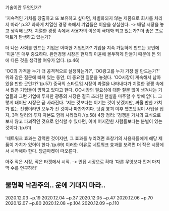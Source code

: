 기술이란 무엇인가?


'지속적인 가치를 창출하고 또 보유하고 싶다면, 차별화되지 않는 제품으로 회사를 차리지 마라' p.37
과하게 치열한 경쟁 속에서 기업들은 이윤을 상실한다. -> 배달 시장을 놓고 생각해 보자. 치열한 경쟁 속에서 사용자의 이윤이 극대화 되고 있는가? 더 좋은 프로덕트가 탄생하고 있는가? 


더 나은 사회를 만드는 기업은 어떠한 기업인가? 
기업을 지속 가능하게 만드는 요인에 '이윤'은 매우 중요하다. 
완전경쟁 시장은 현재의 이윤에 몰두하게 만들기 때문에 돈 외에 다른 것을 생각할 여유가 없다. (p.46)

'OO의 가격을 누가 더 공격적으로 설정하는가?', 'OO광고를 누가 가장 잘 만드는가?' 
위와 같은 질문에 빠져 있는 동안, 더 중요한 질문을 놓쳤다.
'OO시장이 계속해서 남아 있을 만한 곳인가?'(p.57)
중국의 스타트업 시장이 과열을 나타내다가 치열한 경쟁 속에서 많은 기업들이 망하고 있다고 한다. OO시장의 필요성에 대한 질문 없이 생겨나는 기업들과 그런 기업에 투자한 광풍의 시장은 결국 초라한 현실을 마주할 수 밖에 없다.. 
그렇게 태어난 시장은 곧 사라진다. 
'지는 것보다는 이기는 것이 낫겠지만, 싸울 만한 가치가 없는 전쟁이라면 모두가 진 것이나 마찬가지다. 닷컴 붕괴 이후 펫츠닷컴이 사업을 접자, 3억 달러의 투자 자본도 함께 사라졌다.'(p.58)
4장 정리: '경쟁을 가치의 표식으로 보지 않고 파괴적인 것으로 인식할 수 있다면, 이미 어지간한 사람들보다는 분별이 있는 것이다.'(p.61)

'네트워크 효과는 강력한 것이지만, 그 효과를 누리려면 초창기의 사용자들에게 해당 제품이 가치가 있어야 한다.'(p.69)
이러한 이유로 네트워크 효과를 보려면 더 작은 시장에서 시작해야 한다. 
당근마켓이 떠오른다. 

아주 작은 시장, 작은 타켓에서 시작. -> 인접 시장으로 확대 
'다른 무엇보다 먼저 마지막 수를 연구하라'

불명확 낙관주의..
운에 기대지 마라.. 
---
2020.12.03 ~p.19
2020.12.04 ~p.37
2020.12.05 ~p.47
2020.12.06 ~p.70
2020.12.07 ~p.80
2020.12.08 ~p.104
2020.12.09 ~p.110